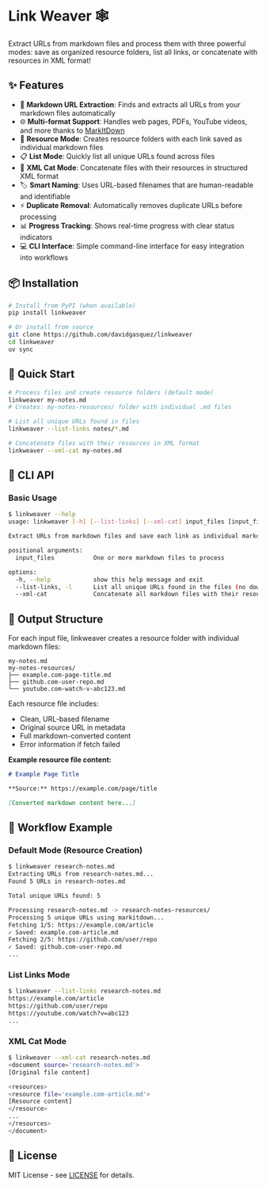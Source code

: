 # Link Weaver 🕸️

Extract URLs from markdown files and process them with three powerful modes: save as organized resource folders, list all links, or concatenate with resources in XML format!

## ✨ Features

- 📝 **Markdown URL Extraction**: Finds and extracts all URLs from your markdown files automatically
- 🌐 **Multi-format Support**: Handles web pages, PDFs, YouTube videos, and more thanks to [MarkItDown](https://github.com/microsoft/markitdown)
- 📁 **Resource Mode**: Creates resource folders with each link saved as individual markdown files
- 📋 **List Mode**: Quickly list all unique URLs found across files
- 🔗 **XML Cat Mode**: Concatenate files with their resources in structured XML format
- 🏷️ **Smart Naming**: Uses URL-based filenames that are human-readable and identifiable
- ⚡ **Duplicate Removal**: Automatically removes duplicate URLs before processing
- 📊 **Progress Tracking**: Shows real-time progress with clear status indicators
- 💻 **CLI Interface**: Simple command-line interface for easy integration into workflows

## 📦 Installation

```bash
# Install from PyPI (when available)
pip install linkweaver

# Or install from source
git clone https://github.com/davidgasquez/linkweaver
cd linkweaver
uv sync
```

## 🚀 Quick Start

```bash
# Process files and create resource folders (default mode)
linkweaver my-notes.md
# Creates: my-notes-resources/ folder with individual .md files

# List all unique URLs found in files
linkweaver --list-links notes/*.md

# Concatenate files with their resources in XML format
linkweaver --xml-cat my-notes.md
```

## 🔧 CLI API

### Basic Usage

```bash
$ linkweaver --help
usage: linkweaver [-h] [--list-links] [--xml-cat] input_files [input_files ...]

Extract URLs from markdown files and save each link as individual markdown files in resource folders

positional arguments:
  input_files           One or more markdown files to process

options:
  -h, --help            show this help message and exit
  --list-links, -l      List all unique URLs found in the files (no downloading)
  --xml-cat             Concatenate all markdown files with their resource folders in XML structure
```

## 📁 Output Structure

For each input file, linkweaver creates a resource folder with individual markdown files:

```
my-notes.md
my-notes-resources/
├── example.com-page-title.md
├── github.com-user-repo.md
└── youtube.com-watch-v-abc123.md
```

Each resource file includes:
- Clean, URL-based filename
- Original source URL in metadata
- Full markdown-converted content
- Error information if fetch failed

**Example resource file content:**
```markdown
# Example Page Title

**Source:** https://example.com/page/title

[Converted markdown content here...]
```

## 🔄 Workflow Example

### Default Mode (Resource Creation)
```bash
$ linkweaver research-notes.md
Extracting URLs from research-notes.md...
Found 5 URLs in research-notes.md

Total unique URLs found: 5

Processing research-notes.md -> research-notes-resources/
Processing 5 unique URLs using markitdown...
Fetching 1/5: https://example.com/article
✓ Saved: example.com-article.md
Fetching 2/5: https://github.com/user/repo
✓ Saved: github.com-user-repo.md
...
```

### List Links Mode
```bash
$ linkweaver --list-links research-notes.md
https://example.com/article
https://github.com/user/repo
https://youtube.com/watch?v=abc123
...
```

### XML Cat Mode
```bash
$ linkweaver --xml-cat research-notes.md
<document source='research-notes.md'>
[Original file content]

<resources>
<resource file='example.com-article.md'>
[Resource content]
</resource>
...
</resources>
</document>
```

## 📜 License

MIT License - see [LICENSE](LICENSE) for details.
